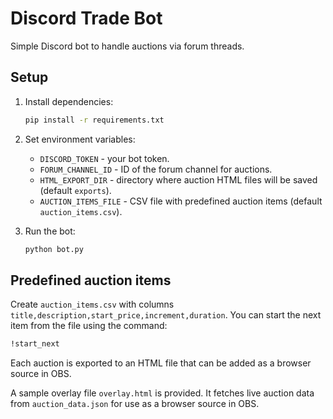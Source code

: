 # Discord Trade Bot

Simple Discord bot to handle auctions via forum threads.

## Setup

1. Install dependencies:
   ```bash
   pip install -r requirements.txt
   ```

2. Set environment variables:
   - `DISCORD_TOKEN` - your bot token.
   - `FORUM_CHANNEL_ID` - ID of the forum channel for auctions.
   - `HTML_EXPORT_DIR` - directory where auction HTML files will be saved (default `exports`).
   - `AUCTION_ITEMS_FILE` - CSV file with predefined auction items (default `auction_items.csv`).

3. Run the bot:
   ```bash
   python bot.py
   ```

## Predefined auction items

Create `auction_items.csv` with columns `title,description,start_price,increment,duration`.
You can start the next item from the file using the command:

```bash
!start_next
```

Each auction is exported to an HTML file that can be added as a browser source in OBS.

A sample overlay file `overlay.html` is provided. It fetches live auction data from `auction_data.json` for use as a browser source in OBS.
